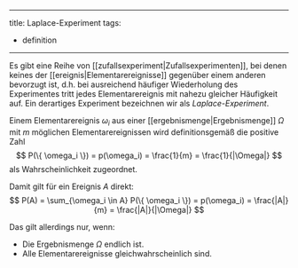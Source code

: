 
---
title: Laplace-Experiment
tags: 
  - definition
---

Es gibt eine Reihe von [[zufallsexperiment|Zufallsexperimenten]], bei denen keines der [[ereignis|Elementarereignisse]] gegenüber einem anderen bevorzugt ist, d.h. bei ausreichend häufiger Wiederholung des Experimentes tritt jedes Elementarereignis mit nahezu gleicher Häufigkeit auf.
Ein derartiges Experiment bezeichnen wir als *Laplace-Experiment*.

Einem Elementarereignis $\omega_i$ aus einer [[ergebnismenge|Ergebnismenge]] $\Omega$ mit $m$ möglichen Elementarereignissen wird definitionsgemäß die positive Zahl
$$
	P(\{ \omega_i \}) = p(\omega_i) = \frac{1}{m} = \frac{1}{|\Omega|}
$$
als Wahrscheinlichkeit zugeordnet. 

Damit gilt für ein Ereignis $A$ direkt:
$$
	P(A) = \sum_{\omega_i \in A} P(\{ \omega_i \}) = p(\omega_i) = \frac{|A|}{m} = \frac{|A|}{|\Omega|}
$$

Das gilt allerdings nur, wenn:
- Die Ergebnismenge $\Omega$ endlich ist.
- Alle Elementarereignisse gleichwahrscheinlich sind.